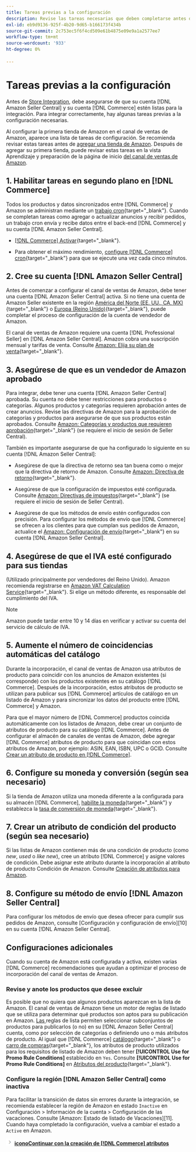 ```yaml
---
title: Tareas previas a la configuración
description: Revise las tareas necesarias que deben completarse antes de integrar su tienda de Adobe o Magento Open Source en la Sales Channel de Amazon.
exl-id: eb9d9136-925f-4b20-9d65-b166173f434b
source-git-commit: 2c753ec5f6f4cd509e61b4875e09e9a1a2577ee7
workflow-type: tm+mt
source-wordcount: '933'
ht-degree: 0%

---
```


# Tareas previas a la configuración

Antes de [Store Integration](./store-integration.md), debe asegurarse de que su cuenta [!DNL Amazon Seller Central] y su cuenta [!DNL Commerce] estén listas para la integración. Para integrar correctamente, hay algunas tareas previas a la configuración necesarias.

Al configurar la primera tienda de Amazon en el canal de ventas de Amazon, aparece una lista de tareas de configuración. Se recomienda revisar estas tareas antes de [agregar una tienda de Amazon](./store-integration.md). Después de agregar su primera tienda, puede revisar estas tareas en la vista Aprendizaje y preparación de la página de inicio [del canal de ventas de Amazon](./amazon-sales-channel-home.md).

## 1. Habilitar tareas en segundo plano en [!DNL Commerce]

Todos los productos y datos sincronizados entre [!DNL Commerce] y Amazon se administran mediante un [trabajo cron](https://docs.magento.com/user-guide/system/cron.html){target=&quot;_blank&quot;}. Cuando se completan tareas como agregar o actualizar anuncios y recibir pedidos, un trabajo cron envía y recibe datos entre el back-end [!DNL Commerce] y su cuenta [!DNL Amazon Seller Central].

- [ [!DNL Commerce] Activar](https://docs.magento.com/user-guide/system/cron.html){target=&quot;_blank&quot;}.

- Para obtener el máximo rendimiento, [configure [!DNL Commerce] cron](https://docs.magento.com/user-guide/configuration/advanced/system.html){target=&quot;_blank&quot;} para que se ejecute una vez cada cinco minutos.

## 2. Cree su cuenta [!DNL Amazon Seller Central]

Antes de comenzar a configurar el canal de ventas de Amazon, debe tener una cuenta [!DNL Amazon Seller Central] activa. Si no tiene una cuenta de Amazon Seller existente en la región [América del Norte (EE. UU., CA, MX)](https://sell.amazon.com/){target=&quot;_blank&quot;} o [Europa (Reino Unido)](https://sell.amazon.co.uk/sell-online/beginners-guide){target=&quot;_blank&quot;}, puede completar el proceso de configuración de la cuenta de vendedor de Amazon.

El canal de ventas de Amazon requiere una cuenta [!DNL Professional Seller] en [!DNL Amazon Seller Central]. Amazon cobra una suscripción mensual y tarifas de venta. Consulte [Amazon: Elija su plan de venta](https://sell.amazon.com/pricing.html){target=&quot;_blank&quot;}.

## 3. Asegúrese de que es un vendedor de Amazon aprobado

Para integrar, debe tener una cuenta [!DNL Amazon Seller Central] aprobada. Su cuenta no debe tener restricciones para productos o categorías. Algunos productos y categorías requieren aprobación antes de crear anuncios. Revise las directivas de Amazon para la aprobación de categorías y productos para asegurarse de que sus productos están aprobados. Consulte [Amazon: Categorías y productos que requieren aprobación](https://sellercentral.amazon.com/gp/help/200333160){target=&quot;_blank&quot;} (se requiere el inicio de sesión de Seller Central).

También es importante asegurarse de que ha configurado lo siguiente en su cuenta [!DNL Amazon Seller Central]:

- Asegúrese de que la directiva de retorno sea tan buena como o mejor que la directiva de retorno de Amazon. Consulte [Amazon: Directiva de retorno](https://www.amazon.com/gp/help/customer/display.html){target=&quot;_blank&quot;}.

- Asegúrese de que la configuración de impuestos esté configurada. Consulte [Amazon: Directivas de impuestos](https://sellercentral.amazon.com/gp/help/external/help.html){target=&quot;_blank&quot;} (se requiere el inicio de sesión de Seller Central).

- Asegúrese de que los métodos de envío estén configurados con precisión. Para configurar los métodos de envío que [!DNL Commerce] se ofrecen a los clientes para que cumplan sus pedidos de Amazon, actualice el [Amazon: Configuración de envío](https://sellercentral.amazon.com/sbr/ref=xx_shipset_dnav_xx#shipping_templates){target=&quot;_blank&quot;} en su cuenta [!DNL Amazon Seller Central].

## 4. Asegúrese de que el IVA esté configurado para sus tiendas

(Utilizado principalmente por vendedores del Reino Unido). Amazon recomienda registrarse en [Amazon VAT Calculation Service](https://sell.amazon.co.uk/learn/vat-resources#vat-services-on-amazon){target=&quot;_blank&quot;}. Si elige un método diferente, es responsable del cumplimiento del IVA.

>[!NOTE]
>
>Amazon puede tardar entre 10 y 14 días en verificar y activar su cuenta del servicio de cálculo de IVA.

## 5. Aumente el número de coincidencias automáticas del catálogo

Durante la incorporación, el canal de ventas de Amazon usa atributos de producto para coincidir con los anuncios de Amazon existentes (si corresponde) con los productos existentes en su catálogo [!DNL Commerce]. Después de la incorporación, estos atributos de producto se utilizan para publicar sus [!DNL Commerce] artículos de catálogo en un listado de Amazon y para sincronizar los datos del producto entre [!DNL Commerce] y Amazon.

Para que el mayor número de [!DNL Commerce] productos coincida automáticamente con los listados de Amazon, debe crear un conjunto de atributos de producto para su catálogo [!DNL Commerce]. Antes de configurar el almacén de canales de ventas de Amazon, debe agregar [!DNL Commerce] atributos de producto para que coincidan con estos atributos de Amazon, por ejemplo: ASIN, EAN, ISBN, UPC o GCID. Consulte [Crear un atributo de producto en [!DNL Commerce]](./ob-creating-magento-attributes.md).

## 6. Configure su moneda y conversión (según sea necesario)

Si la tienda de Amazon utiliza una moneda diferente a la configurada para su almacén [!DNL Commerce], [habilite la moneda](https://docs.magento.com/user-guide/configuration/general/currency-setup.html){target=&quot;_blank&quot;} y establezca la [tasa de conversión de moneda](https://docs.magento.com/user-guide/stores/currency-update.html){target=&quot;_blank&quot;}.

## 7. Crear un atributo de condición del producto (según sea necesario)

Si las listas de Amazon contienen más de una condición de producto (como _new_, _used_ o _like new_), cree un atributo [!DNL Commerce] y asigne valores de condición. Debe asignar este atributo durante la incorporación al atributo de producto Condición de Amazon. Consulte [Creación de atributos para Amazon](./ob-creating-magento-attributes.md).

## 8. Configure su método de envío [!DNL Amazon Seller Central]

Para configurar los métodos de envío que desea ofrecer para cumplir sus pedidos de Amazon, consulte [Configuración y configuración de envío][10] en su cuenta [!DNL Amazon Seller Central].

## Configuraciones adicionales

Cuando su cuenta de Amazon está configurada y activa, existen varias [!DNL Commerce] recomendaciones que ayudan a optimizar el proceso de incorporación del canal de ventas de Amazon.

### Revise y anote los productos que desee excluir

Es posible que no quiera que algunos productos aparezcan en la lista de Amazon. El canal de ventas de Amazon tiene un motor de reglas de listado que se utiliza para determinar qué productos son aptos para su publicación en Amazon. [Las ](./listing-rules.md) reglas de lista permiten seleccionar subconjuntos de productos para publicarlos (o no) en su  [!DNL Amazon Seller Central] cuenta, como por selección de categorías o definiendo uno o más atributos de producto. Al igual que [!DNL Commerce] [catálogo](https://docs.magento.com/user-guide/marketing/price-rules-catalog.html){target=&quot;_blank&quot;} o [carro de compras](https://docs.magento.com/user-guide/marketing/price-rules-cart.html){target=&quot;_blank&quot;}, los atributos de producto utilizados para los requisitos de listado de Amazon deben tener **[!UICONTROL Use for Promo Rule Conditions]** establecido en `Yes`. Consulte **[!UICONTROL Use for Promo Rule Conditions]** en [Atributos del producto](https://docs.magento.com/user-guide/stores/attributes-product.html){target=&quot;_blank&quot;}.

### Configure la región [!DNL Amazon Seller Central] como inactiva

Para facilitar la transición de datos sin errores durante la integración, se recomienda establecer la región de Amazon en estado `Inactive` en Configuración > Información de la cuenta > Configuración de las vacaciones. Consulte [Amazon: Estado de listado de Vacaciones][11]. Cuando haya completado la configuración, vuelva a cambiar el estado a `Active` en Amazon.

![Siguiente ](assets/btn-next.png) [**iconoContinuar con la creación de  [!DNL Commerce] atributos**](./ob-creating-magento-attributes.md)
